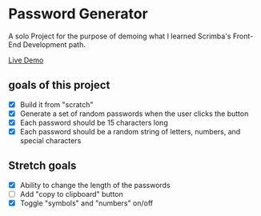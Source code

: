 # Password Generator

A solo Project for the purpose of demoing what I learned Scrimba's Front-End Development path.

[Live Demo](https://timdehof.github.io/passwordGenerator/)

## goals of this project

- [x] Build it from "scratch"
- [x] Generate a set of random passwords when the user clicks the button
- [x] Each password should be 15 characters long
- [x] Each password should be a random string of letters, numbers, and special characters

## Stretch goals

- [x] Ability to change the length of the passwords
- [ ] Add "copy to clipboard" button
- [x] Toggle "symbols" and "numbers" on/off
